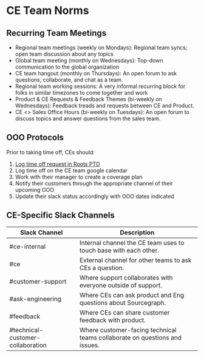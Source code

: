 # CE Team Norms

## Recurring Team Meetings

- Regional team meetings (weekly on Mondays): Regional team syncs; open team discussion about any topics
- Global team meeting (monthly on Wednesdays): Top-down communication to the global organization
- CE team hangout (monthly on Thursdays): An open forum to ask questions, collaborate, and chat as a team.
- Regional team working sessions: A very informal recurring block for folks in similar timezones to come together and work
- Product & CE Requests & Feedback Themes (bi-weekly on Wednesdays): Feedback treads and requests between CE and Product.
- CE <> Sales Office Hours (bi-weekly on Tuesdays): An open forum to discuss topics and answer questions from the sales team.

## OOO Protocols

Prior to taking time off, CEs should:

1. [Log time off request in Roots PTO](../../../../benefits-pay-perks/benefits-perks/time-off/submitting-time-off.md)
1. Log time off on the CE team google calendar
1. Work with their manager to create a coverage plan
1. Notify their customers through the appropriate channel of their upcoming OOO
1. Update their slack status accordingly with OOO dates indicated

## CE-Specific Slack Channels

| Slack Channel     | Description                                                    |
| ----------------- | -------------------------------------------------------------- |
| #ce-internal      | Internal channel the CE team uses to touch base with each other.    |
| #ce               | External channel for other teams to ask CEs a question.        |
| #customer-support | Where support collaborates with everyone outside of support.   |
| #ask-engineering  | Where CEs can ask product and Eng questions about Sourcegraph. |
| #feedback         | Where CEs can share customer feedback with product.            |
| #technical-customer-collaboration         | Where customer-facing technical teams collaborate on questions and issues.            |
